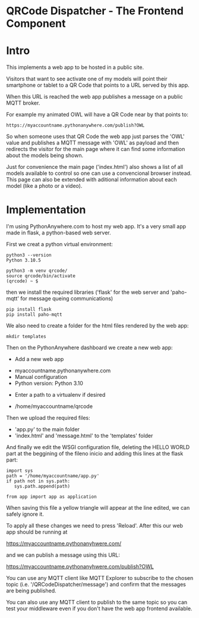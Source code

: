 # QRCode Dispatcher - The Frontend Component

# Intro

This implements a web app to be hosted in a public site.

Visitors that want to see activate one of my models
will point their smartphone or tablet to a QR Code that
points to a URL served by this app.

When this URL is reached the web app publishes a message
on a public MQTT broker.

For example my animated OWL will have a QR Code near by
that points to:

```
https://myaccountname.pythonanywhere.com/publish?OWL
```

So when someone uses that QR Code the web app just parses
the 'OWL' value and publishes a MQTT message with
'OWL' as payload and then redirects the visitor
for the main page where it can find some information about
the models being shown.

Just for convenience the main page ('index.html') also
shows a list of all models available to control so
one can use a convencional browser instead. This page
can also be extended with aditional information about
each model (like a photo or a video).

# Implementation

I'm using PythonAnywhere.com to host my web app.
It's a very small app made in flask, a python-based
web server.

First we creat a python virtual environment:

```
python3 --version
Python 3.10.5

python3 -m venv qrcode/
source qrcode/bin/activate
(qrcode) ~ $
```

then we install the required libraries ('flask' for the
web server and 'paho-mqtt' for message queing communications)

```
pip install flask
pip install paho-mqtt
```

We also need to create a folder for the html files rendered by the
web app:

```
mkdir templates
```

Then on the PythonAnywhere dashboard we create a new web app:

+ Add a new web app
- myaccountname.pythonanywhere.com
- Manual configuration
- Python version: Python 3.10

+ Enter a path to a virtualenv if desired
- /home/myaccountname/qrcode

Then we upload the required files:
- 'app.py' to the main folder
- 'index.html' and 'message.html' to the 'templates' folder

And finally we edit the WSGI configuration file, 
deleting the HELLO WORLD part at the beggining of the fileno inicio
and adding this lines at the flask part:

```
import sys
path = '/home/myaccountname/app.py'
if path not in sys.path:
   sys.path.append(path)

from app import app as application
```

When saving this file a yellow triangle will appear at the line edited,
we can safely ignore it.

To apply all these changes we need to press 'Reload'. After this our web app
should be running at

https://myaccountname.pythonanyhwere.com/

and we can publish a message using this URL:

https://myaccountname.pythonanyhwere.com/publish?OWL

You can use any MQTT client like MQTT Explorer to subscribe to the chosen
topic (i.e. '/QRCodeDispatcher/message') and confirm that the messages are
being published.

You can also use any MQTT client to publish to the same topic so you can
test your middleware even if you don't have the web app frontend available.
